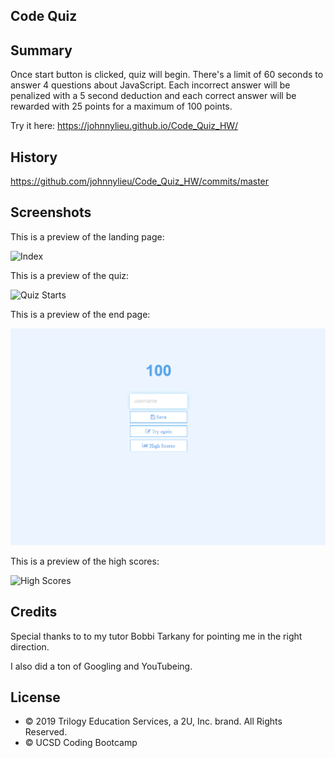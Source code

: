 ## Code Quiz

## Summary

Once start button is clicked, quiz will begin. There's a limit of 60 seconds to answer 4 questions about JavaScript. Each incorrect answer will be penalized with a 5 second deduction and each correct answer will be rewarded with 25 points for a maximum of 100 points.

Try it here: https://johnnylieu.github.io/Code_Quiz_HW/

## History

https://github.com/johnnylieu/Code_Quiz_HW/commits/master

## Screenshots

This is a preview of the landing page:

![Index](index.bmp)

This is a preview of the quiz:

![Quiz Starts](game.bmp)

This is a preview of the end page:

![End of Quiz](end.bmp)

This is a preview of the high scores:

![High Scores](highscores.bmp)

## Credits
Special thanks to to my tutor Bobbi Tarkany for pointing me in the right direction.

I also did a ton of Googling and YouTubeing.

## License
 
* © 2019 Trilogy Education Services, a 2U, Inc. brand. All Rights Reserved.
* © UCSD Coding Bootcamp
